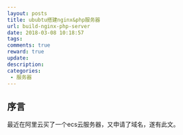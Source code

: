 ```yaml
---
layout: posts
title: ububtu搭建nginx&php服务器
url: build-nginx-php-server
date: 2018-03-08 10:18:57
tags:
comments: true
reward: true
update:
description: 
categories: 
 - 服务器
---
```


## 序言

最近在阿里云买了一个ecs云服务器，又申请了域名，遂有此文。

<!--more-->

